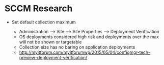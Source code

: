 # SCCM Research

- Set default collection maximum

    - Administration --> Site --> Site Properties --> Deployment Verification
    - OS deployments considered high risk and deployments over the max will not be shown or targetable
    - Collection size has no baring on application deployments
    - http://myitforum.com/myitforumwp/2015/05/04/configmgr-tech-preview-deployment-verification/
